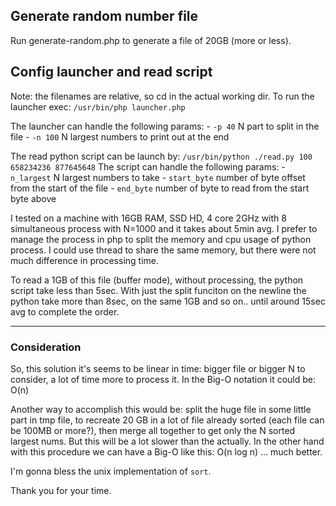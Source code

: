 ## Generate random number file
Run generate-random.php to generate a file of 20GB (more or less).

## Config launcher and read script
Note: the filenames are relative, so cd in the actual working dir.
To run the launcher exec: `/usr/bin/php launcher.php`

The launcher can handle the following params:
	- `-p 40` N part to split in the file
	- `-n 100` N largest numbers to print out at the end

The read python script can be launch by: `/usr/bin/python ./read.py 100 658234236 877645648`
The script can handle the following params:
	- `n_largest` N largest numbers to take
	- `start_byte` number of byte offset from the start of the file
	- `end_byte` number of byte to read from the start byte above


I tested on a machine with 16GB RAM, SSD HD, 4 core 2GHz with 8 simultaneous process with N=1000 and it takes about 5min avg.
I prefer to manage the process in php to split the memory and cpu usage of python process.
I could use thread to share the same memory, but there were not much difference in processing time.

To read a 1GB of this file (buffer mode), without processing, the python script take less than 5sec.
With just the split funciton on the newline the python take more than 8sec, on the same 1GB and so on.. until around 15sec avg to complete the order.

-----

### Consideration

So, this solution it's seems to be linear in time: bigger file or bigger N to consider, a lot of time more to process it. 
In the Big-O notation it could be: O(n)

Another way to accomplish this would be: split the huge file in some little part in tmp file, to recreate 20 GB in a lot of file already sorted (each file can be 100MB or more?), then merge all together to get only the N sorted largest nums. But this will be a lot slower than the actually. In the other hand with this procedure we can have a Big-O like this: O(n log n) ... much better.

I'm gonna bless the unix implementation of `sort`.

Thank you for your time.